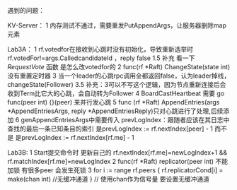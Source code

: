 遇到的问题：

KV-Server：
1 内存测试不通过，需要重发PutAppendArgs，让服务器删除map元素

Lab3A：
1 rf.votedfor在接收到心跳时没有初始化，导致重新选举时rf.votedFor!=args.CalledcandidateId ，reply false
    1.5 补充 看一下 *RequestVote* 函数 是怎么改votedfor的
2 func(rf *Raft) ChangeState(state int)没有重置定时器
3 当一个leader的心跳rpc调用全都返回false，认为leader掉线，changeState(Follower)
    3.5 补充：3可以不写这个逻辑，因为节点重新连接后会收到Term比它大的心跳，会自动转为Follower
4 BoardCastHeartbeat 需要 go func(peer int) {}(peer) 来并行发心跳
5 func (rf *Raft) AppendEntries(args *AppendEntriesArgs, reply *AppendEntriesReply)只对心跳进行了处理,后续添加
6 genAppendEntriesArgs中需要传入 prevLogIndex：跟随者应该在其日志中查找的最后一条已知条目的索引 
  是prevLogIndex := rf.nextIndex[peer] - 1 而不是 是prevLogIndex := rf.nextIndex[rf.me] - 1

Lab3B:
1 Start提交命令时 更新自己的 rf.nextIndex[rf.me]=newLogIndex+1 && rf.matchIndex[rf.me]=newLogIndex
2 func(rf *Raft) replicator(peer int) 不能加锁 有很多peer 会发生死锁
3 for i := range rf.peers {
		rf.replicatorCond[i] = make(chan int) //无缓冲通道
	}  // 使用chan作为信号量 要设置无缓冲通道